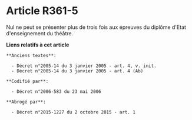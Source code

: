 # Article R361-5

Nul ne peut se présenter plus de trois fois aux épreuves du diplôme d'Etat d'enseignement du théâtre.

**Liens relatifs à cet article**

	**Anciens textes**:

	  - Décret n°2005-14 du 3 janvier 2005 - art. 4, v. init.
	  - Décret n°2005-14 du 3 janvier 2005 - art. 4 (Ab)

	**Codifié par**:

	  - Décret n°2006-583 du 23 mai 2006

	**Abrogé par**:

	  - Décret n°2015-1227 du 2 octobre 2015 - art. 1

